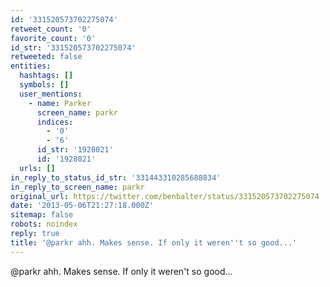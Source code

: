 ```yaml
---
id: '331520573702275074'
retweet_count: '0'
favorite_count: '0'
id_str: '331520573702275074'
retweeted: false
entities:
  hashtags: []
  symbols: []
  user_mentions:
    - name: Parker
      screen_name: parkr
      indices:
        - '0'
        - '6'
      id_str: '1928021'
      id: '1928021'
  urls: []
in_reply_to_status_id_str: '331443310285688834'
in_reply_to_screen_name: parkr
original_url: https://twitter.com/benbalter/status/331520573702275074
date: '2013-05-06T21:27:18.000Z'
sitemap: false
robots: noindex
reply: true
title: '@parkr ahh. Makes sense. If only it weren''t so good...'
---
```


@parkr ahh. Makes sense. If only it weren't so good...